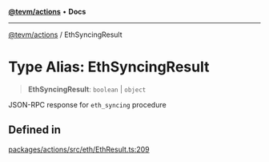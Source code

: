 [**@tevm/actions**](../README.md) • **Docs**

***

[@tevm/actions](../globals.md) / EthSyncingResult

# Type Alias: EthSyncingResult

> **EthSyncingResult**: `boolean` \| `object`

JSON-RPC response for `eth_syncing` procedure

## Defined in

[packages/actions/src/eth/EthResult.ts:209](https://github.com/qbzzt/tevm-monorepo/blob/main/packages/actions/src/eth/EthResult.ts#L209)
